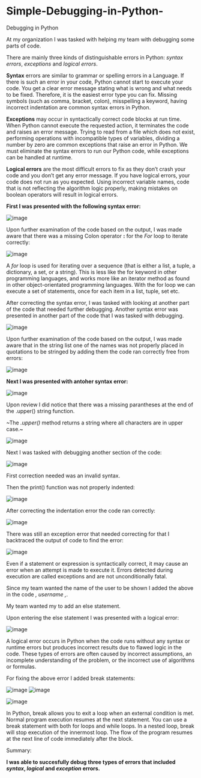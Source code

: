 # Simple-Debugging-in-Python-
Debugging in Python

At my organization I was tasked with helping my team with debugging some parts of code.

There are mainly three kinds of distinguishable errors in Python: *syntax errors*, *exceptions* and *logical errors*.

**Syntax** errors are similar to grammar or spelling errors in a Language. If there is such an error in your code, Python 
cannot start to execute your code. You get a clear error message stating what is wrong and what needs to be fixed.
Therefore, it is the easiest error type you can fix. Missing symbols (such as comma, bracket, colon), misspelling 
a keyword, having incorrect indentation are common syntax errors in Python.

**Exceptions** may occur in syntactically correct code blocks at run time. When Python cannot execute the requested action,
it terminates the code and raises an error message. Trying to read from a file which does not exist, performing operations
with incompatible types of variables, dividing a number by zero are common exceptions that raise an error in Python.
We must eliminate the syntax errors to run our Python code, while exceptions can be handled at runtime.

**Logical errors** are the most difficult errors to fix as they don’t crash your code and you don’t get any error message.
If you have logical errors, your code does not run as you expected. Using incorrect variable names, code that is not 
reflecting the algorithm logic properly, making mistakes on boolean operators will result in logical errors.

**First I was presented with the following syntax error:**

![image](https://github.com/MarcoSantibanez/Simple-Debugging-in-Python-/assets/138132151/475d42a3-afbc-4129-b7e0-43f60f24d136)

Upon further examination of the code based on the output, I was made aware that there was a missing Colon operator **:** for the 
*For* loop to iterate correctly:

![image](https://github.com/MarcoSantibanez/Simple-Debugging-in-Python-/assets/138132151/27e6bec3-a5bf-429a-93f5-745f634e8c1a)

A *for* loop is used for iterating over a sequence (that is either a list, a tuple, a dictionary, a set, or a string).
This is less like the for keyword in other programming languages, and works more like an iterator method as found 
in other object-orientated programming languages. With the for loop we can execute a set of statements, once for 
each item in a list, tuple, set etc.

After correcting the syntax error, I was tasked with looking at another part of the code that needed further debugging.
Another syntax error was presented in another part of the code that I was tasked with debugging. 

![image](https://github.com/MarcoSantibanez/Simple-Debugging-in-Python-/assets/138132151/7dc0dd6f-7ad1-42ce-9f07-42e10e277f2f)

Upon further examination of the code based on the output, I was made aware that in the string list one of the names was not properly
placed in quotations to be stringed by adding them the code ran correctly free from errors:

![image](https://github.com/MarcoSantibanez/Simple-Debugging-in-Python-/assets/138132151/57caa27c-9c56-4443-b331-9883e0b5f43b)

**Next I was presented with antoher syntax error:**

![image](https://github.com/MarcoSantibanez/Simple-Debugging-in-Python-/assets/138132151/89518c4d-6989-4038-b937-b3e5ffcac78b)

Upon review I did notice that there was a missing parantheses at the end of the .upper() string function. 

~The *.upper()* method returns a string where all characters are in upper case.~

![image](https://github.com/MarcoSantibanez/Simple-Debugging-in-Python-/assets/138132151/f2e99f02-2f1b-4bc5-bb00-2dd605d33561)

Next I was tasked with debugging another section of the code:

![image](https://github.com/MarcoSantibanez/Simple-Debugging-in-Python-/assets/138132151/33011768-9093-4e90-9967-2e6fc56f0e24)

First correction needed was an invalid syntax. 

Then the print() function was not properly indented:

![image](https://github.com/MarcoSantibanez/Simple-Debugging-in-Python-/assets/138132151/93f0969b-de3f-41fd-82ba-009c9c306043)

After correcting the indentation error the code ran correctly:

![image](https://github.com/MarcoSantibanez/Simple-Debugging-in-Python-/assets/138132151/a42b53ab-8906-4dc9-bfc2-7acc1c4ebf45)

There was still an exception error that needed correcting for that I backtraced the output of code to find the error:

![image](https://github.com/MarcoSantibanez/Simple-Debugging-in-Python-/assets/138132151/dd7ccb6a-9732-4d67-8a3e-95e3c3bb2d7f)

Even if a statement or expression is syntactically correct, it may cause an error when an attempt is made to execute it. 
Errors detected during execution are called exceptions and are not unconditionally fatal.

Since my team wanted the name of the user to be shown I added the above in the code *, username ,*. 

My team wanted my to add an else statement. 

Upon entering the else statement I was presented with a logical error:

![image](https://github.com/MarcoSantibanez/Simple-Debugging-in-Python-/assets/138132151/916209bb-fb93-40b4-b1a9-b84a33b5d4c5)

A logical error occurs in Python when the code runs without any syntax or runtime errors but produces incorrect
results due to flawed logic in the code. These types of errors are often caused by incorrect assumptions, 
an incomplete understanding of the problem, or the incorrect use of algorithms or formulas.

For fixing the above error I added break statements:


![image](https://github.com/MarcoSantibanez/Simple-Debugging-in-Python-/assets/138132151/da9c02d9-d9d5-47bf-81e8-ff93f8e65b4e)
![image](https://github.com/MarcoSantibanez/Simple-Debugging-in-Python-/assets/138132151/d0f5e849-8bb9-41b6-ac7e-2cd8d610b0f4)

![image](https://github.com/MarcoSantibanez/Simple-Debugging-in-Python-/assets/138132151/cf338e07-e04b-4fb5-94d9-e395e8a4e4cf)


In Python, break allows you to exit a loop when an external condition is met. Normal program execution resumes at the next statement. You can use a break statement with both for loops and while loops. In a nested loop, break will stop execution of the innermost loop. The flow of the program resumes at the next line of code immediately after the block.


Summary: 

**I was able to succesfully debug three types of errors that included *syntax*, *logical* and *exception* errors.**  















